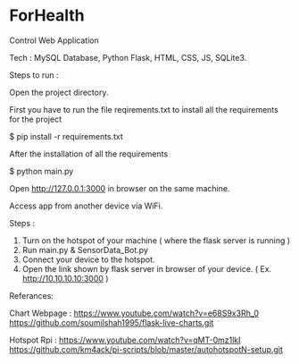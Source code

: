 # ForHealth

Control Web Application

Tech : MySQL Database, Python Flask, HTML, CSS, JS, SQLite3.

Steps to run :

Open the project directory.

First you have to run the file reqirements.txt to install all the requirements for the project

$ pip install -r requirements.txt

After the installation of all the requirements 

$ python main.py

Open http://127.0.0.1:3000 in browser on the same machine.

Access app from another device via WiFi. 

Steps :

1) Turn on the hotspot of your machine ( where the flask server is running ) 
2) Run main.py & SensorData_Bot.py 
3) Connect your device to the hotspot.
4) Open the link shown by flask server in browser of your device. ( Ex. http://10.10.10.10:3000 )


Referances:

Chart Webpage :
https://www.youtube.com/watch?v=e68S9x3Rh_0
https://github.com/soumilshah1995/flask-live-charts.git

Hotspot Rpi :
https://www.youtube.com/watch?v=qMT-0mz1lkI
https://github.com/km4ack/pi-scripts/blob/master/autohotspotN-setup.git


